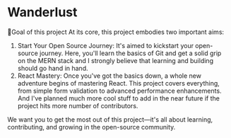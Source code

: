 # Wanderlust


📍Goal of this project
At its core, this project embodies two important aims:

1. Start Your Open Source Journey: It's aimed to kickstart your open-source journey. Here, you'll learn the basics of Git and get a solid grip on the MERN stack and I strongly believe that learning and building should go hand in hand.
2. React Mastery: Once you've got the basics down, a whole new adventure begins of mastering React. This project covers everything, from simple form validation to advanced performance enhancements. And I've planned much more cool stuff to add in the near future if the project hits more number of contributors.

We want you to get the most out of this project—it's all about learning, contributing, and growing in the open-source community.
